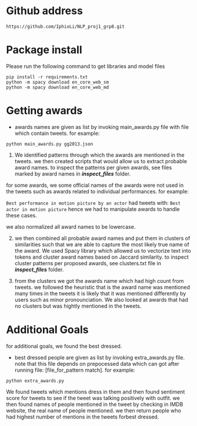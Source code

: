 # Github address
```
https://github.com/IphixLi/NLP_proj1_grp8.git
```

# Package install

Please run the following command to get libraries and model files
```
pip install -r requirements.txt
python -m spacy download en_core_web_sm
python -m spacy download en_core_web_md
```

# Getting awards

- awards names are given as list by invoking main_awards.py file with file which contain tweets.
for example:

```python main_awards.py gg2013.json```


1. We identified patterns through which the awards are mentioned in the tweets. we then created scripts that would allow us to extract probable award names. to inspect the patterns per given awards, see files marked by award names in ***inspect_files*** folder.

for some awards, we some official names of the awards were not used in the tweets such as awards related to individual performances. for example:

```Best performance in motion picture by an actor```
had tweets with:
```Best actor in motion picture```
hence we had to manipulate awards to handle these cases.

we also normalized all award names to be lowercase.



2. we then combined all probable award names and put them in clusters of similarities such that we are able to capture the most likely true name of the award. We used Spacy library which allowed us to vectorize text into tokens and cluster award names based on Jaccard similarity.
to inspect cluster patterns per proposed awards, see clusters.txt file in ***inspect_files*** folder.


3. from the clusters we got the awards name which had high count from tweets. we followed the heuristic that is the award name was mentioned many times in the tweets it is likely that it was mentioned differently by users such as minor pronounciation. We also looked at awards that had no clusters but was hightly mentioned in the tweets.

# Additional Goals

for additional goals, we found the best dressed.

- best dressed people are given as list by invoking extra_awards.py file. note that this file depends on prepocessed data which can got after running file: [file_for_pattern match].
for example:

```python extra_awards.py```

We found tweets which mentions dress in them and then found sentiment score for tweets to see if the tweet was talking positively with outfit. we then found names of people mentioned in the tweet by checking in IMDB website, the real name of people mentioned. we then return people who had highest number of mentions in the tweets forbest  dressed.
